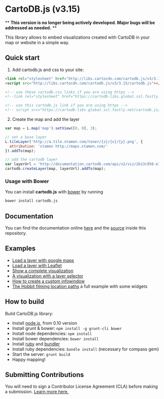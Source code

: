 CartoDB.js (v3.15)
===========
** **This version is no longer being actively developed.  Major bugs will be addressed as needed.** **

This library allows to embed visualizations created with CartoDB in your map or website in a simple way.


## Quick start

  1. Add cartodb.js and css to your site:

  ```html
  <link rel="stylesheet" href="http://libs.cartocdn.com/cartodb.js/v3/3.15/themes/css/cartodb.css" />
  <script src="http://libs.cartocdn.com/cartodb.js/v3/3.15/cartodb.js"></script>

  <!-- use these cartodb.css links if you are using https -->
  <!--link rel="stylesheet" href="https://cartodb-libs.global.ssl.fastly.net/cartodb.js/v3/3.15/themes/css/cartodb.css" /-->

  <!-- use this cartodb.js link if you are using https -->
  <!-- script src="https://cartodb-libs.global.ssl.fastly.net/cartodb.js/v3/3.15/cartodb.js"></script -->
  ```


  2. Create the map and add the layer

  ```javascript
  var map = L.map('map').setView([0, 0], 3);

  // set a base layer
  L.tileLayer('http://a.tile.stamen.com/toner/{z}/{x}/{y}.png', {
    attribution: 'stamen http://maps.stamen.com/'
  }).addTo(map);

  // add the cartodb layer
  var layerUrl = 'http://documentation.cartodb.com/api/v2/viz/2b13c956-e7c1-11e2-806b-5404a6a683d5/viz.json';
  cartodb.createLayer(map, layerUrl).addTo(map);
  ```

### Usage with Bower

You can install **cartodb.js** with [bower](http://bower.io/) by running

```sh
bower install cartodb.js
```


## Documentation

You can find the documentation online [here](http://docs.cartodb.com/cartodb-platform/cartodb-js.html) and the [source](https://github.com/CartoDB/cartodb.js/blob/develop/doc/API.md) inside this repository.

## Examples

 - [Load a layer with google maps](http://cartodb.github.com/cartodb.js/examples/gmaps_force_basemap.html)
 - [Load a layer with Leaflet](http://cartodb.github.com/cartodb.js/examples/leaflet.html)
 - [Show a complete visualization](http://cartodb.github.com/cartodb.js/examples/easy.html)
 - [A visualization with a layer selector](http://cartodb.github.com/cartodb.js/examples/layer_selector.html)
 - [How to create a custom infowindow](http://cartodb.github.com/cartodb.js/examples/custom_infowindow.html)
 - [The Hobbit filming location paths](http://cartodb.github.com/cartodb.js/examples/TheHobbitLocations/) a full example with some widgets


## How to build
Build CartoDB.js library:

  - Install [node.js](http://nodejs.org/download/), from 0.10 version
  - Install grunt & bower: `npm install -g grunt-cli bower`
  - Install node dependencies: `npm install`
  - Install bower dependencies: `bower install`
  - Install [ruby](https://www.ruby-lang.org/en/installation/) and [bundler](https://github.com/bundler/bundler)
  - Install ruby dependencies: `bundle install` (necessary for compass gem)
  - Start the server: `grunt build`
  - Happy mapping!
  
## Submitting Contributions

You will need to sign a Contributor License Agreement (CLA) before making a submission. [Learn more here.](https://cartodb.com/contributing)

